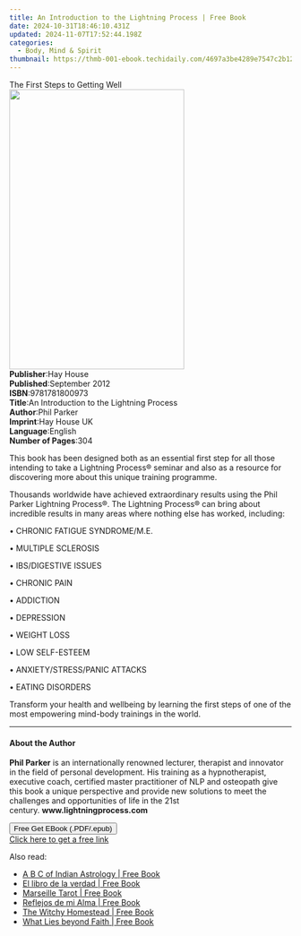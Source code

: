 ```yaml
---
title: An Introduction to the Lightning Process | Free Book
date: 2024-10-31T18:46:10.431Z
updated: 2024-11-07T17:52:44.198Z
categories:
  - Body, Mind & Spirit
thumbnail: https://thmb-001-ebook.techidaily.com/4697a3be4289e7547c2b12655c17f88c5901432b55fee35f38efb60bd8d43a90.jpg
---
```

<main id="book-container">
  <div class="flex flex-col">
    <div class="book-brief flex-1 py-6 px-4 sm:p-6 md:py-10 md:px-8">
      <!-- brief-->
      <div class="book-brief-main">The First Steps to Getting Well</div>
    </div>
    <div
      class="book-meta-info flex-1 grid gap-4 col-start-1 col-end-3 row-start-1 sm:mb-6 sm:grid-cols-4 lg:gap-6 lg:col-start-2 lg:row-end-6 lg:row-span-6 lg:mb-0"
    >
      <div
        class="book-meta-info-left place-content-center mt-4 p-4 text-sm leading-6 col-start-2 col-span-2 dark:text-slate-400"
      >
        <img
          class="w-full h-500 object-cover rounded-lg sm:h-255 sm:col-span-2 lg:col-span-full"
          src="https://img-001-ebook.techidaily.com/eca04ba050b6ffdcb9a1862cae7d9783429cc4dcfdd632c988d3da0d35ecfe9a.jpg"
          alt=""
          width="312"
          height="500"
        />
      </div>
      <div
        class="book-meta-info-right mt-2 col-start-1 row-start-2 col-span-3 self-center"
      >
        <!-- meta data  -->
        <div class="flex flex-col px-4 md:px-8">
          <div class="flex-1">
            <strong>Publisher</strong>:<span class="px-2">Hay House</span>
          </div>
          <div class="flex-1">
            <strong>Published</strong>:<span class="px-2">September 2012</span>
          </div>
          <div class="flex-1">
            <strong>ISBN</strong>:<span class="px-2">9781781800973</span>
          </div>
          <div class="flex-1">
            <strong>Title</strong>:<span class="px-2"
              >An Introduction to the Lightning Process</span
            >
          </div>
          <div class="flex-1">
            <strong>Author</strong>:<span class="px-2">Phil Parker</span>
          </div>
          <div class="flex-1">
            <strong>Imprint</strong>:<span class="px-2">Hay House UK</span>
          </div>
          <div class="flex-1">
            <strong>Language</strong>:<span class="px-2">English</span>
          </div>
          <div class="flex-1">
            <strong>Number of Pages</strong>:<span class="px-2">304</span>
          </div>
        </div>
      </div>
    </div>
    <div class="book-description flex-1 py-6 px-4 sm:p-6 md:py-10 md:px-8">
      <div class="book-description-main">
        <div accordion-content="" id="description">
          <p>
            This book has been designed both as an essential first step for all
            those intending to take a Lightning Process® seminar and also as a
            resource for discovering more about this unique training programme.
          </p>
          <p>
            Thousands worldwide have achieved extraordinary results using the
            Phil Parker Lightning Process®. The Lightning Process® can bring
            about incredible results in many areas where nothing else has
            worked, including:
          </p>
          <p>• CHRONIC FATIGUE SYNDROME/M.E.</p>
          <p>• MULTIPLE SCLEROSIS</p>
          <p>• IBS/DIGESTIVE ISSUES</p>
          <p>• CHRONIC PAIN</p>
          <p>• ADDICTION</p>
          <p>• DEPRESSION</p>
          <p>• WEIGHT LOSS</p>
          <p>• LOW SELF-ESTEEM</p>
          <p>• ANXIETY/STRESS/PANIC ATTACKS</p>
          <p>• EATING DISORDERS</p>
          <p>
            Transform your health and wellbeing by learning the first steps of
            one of the most empowering mind-body trainings in the world.
          </p>
        </div>
        <div class="accordion-fader"></div>
      </div>
    </div>
    <div class="book-excerpts flex-1 py-6 px-4 sm:p-6 md:py-10 md:px-8">
      <!-- excerpts-->
      <div class="book-excerpts-main">
        <hr />
        <h4 class="placeholder placeholder-heading">
          <span>About the Author</span>
        </h4>
        <p>
          <b>Phil Parker</b>&nbsp;is an internationally renowned lecturer,
          therapist and innovator in the field of personal development. His
          training as a hypnotherapist, executive coach, certified master
          practitioner of NLP and osteopath give this book a unique perspective
          and provide new solutions to meet the challenges and opportunities of
          life in the 21st century.&nbsp;<b>www.lightningprocess.com</b>
        </p>
      </div>
    </div>
    <div
      class="book-about-author flex-1 py-6 px-4 sm:p-6 md:py-10 md:px-8"
    ></div>
    <div class="book-free-get flex-1 py-6 px-4 sm:p-6 md:py-10 md:px-8">
      <button
        id="btn-free-get"
        class="bg-blue-500 hover:bg-blue-700 text-white font-bold py-2 px-4 rounded"
      >
        Free Get EBook (.PDF/.epub)
      </button>
      <div id="countdown-display" class="px-2 text-lg mt-2"></div>
      <a
        id="free-link"
        class="hidden bg-blue-500 hover:bg-blue-700 text-white font-bold py-2 px-4 rounded"
        href="https://www.ebooks.com/en-us/book/96316976/an-introduction-to-the-lightning-process/phil-parker/"
        target="_blank"
        >Click here to get a free link</a
      >
    </div>
    <script>
      let countdownTime = 0;
      let countdownInterval = null;
      document
        .getElementById('btn-free-get')
        .addEventListener('click', startCountdown);
      function startCountdown() {
        countdownTime = new Date().getTime() + 60000 * 3;
        countdownInterval = setInterval(updateCountdown, 1000);
        document.getElementById('btn-free-get').disabled = true;
        document
          .getElementById('btn-free-get')
          .classList.add('bg-gray-500', 'cursor-not-allowed');
      }
      function updateCountdown() {
        let currentTime = new Date().getTime();
        let timeLeft = countdownTime - currentTime;
        let secondsLeft = Math.floor(timeLeft / 1000);
        document.getElementById('countdown-display').innerHTML =
          `Remaining time: ${secondsLeft} seconds.`;
        if (secondsLeft <= 0) {
          clearInterval(countdownInterval);
          document.getElementById('btn-free-get').classList.add('hidden');
          document.getElementById('free-link').classList.remove('hidden');
          document.getElementById('countdown-display').innerHTML = '';
        }
      }
    </script>
  </div>
</main>

<ins class="adsbygoogle"
      style="display:block"
      data-ad-client="ca-pub-7571918770474297"
      data-ad-slot="8358498916"
      data-ad-format="auto"
      data-full-width-responsive="true"></ins>
    

<span class="atpl-alsoreadstyle">Also read:</span>
<div><ul>
<li><a href="https://novels-ebooks.techidaily.com/210178621-9781528968249-a-b-c-of-indian-astrology/"><u>A B C of Indian Astrology | Free Book</u></a></li>
<li><a href="https://novels-ebooks.techidaily.com/210177784-9781643340838-el-libro-de-la-verdad/"><u>El libro de la verdad | Free Book</u></a></li>
<li><a href="https://novels-ebooks.techidaily.com/210179058-9788792633637-marseille-tarot/"><u>Marseille Tarot | Free Book</u></a></li>
<li><a href="https://novels-ebooks.techidaily.com/210177781-9781643345734-reflejos-de-mi-alma/"><u>Reflejos de mi Alma | Free Book</u></a></li>
<li><a href="https://novels-ebooks.techidaily.com/210179265-9780762473779-the-witchy-homestead/"><u>The Witchy Homestead | Free Book</u></a></li>
<li><a href="https://novels-ebooks.techidaily.com/210177960-9781662405419-what-lies-beyond-faith/"><u>What Lies beyond Faith | Free Book</u></a></li>
</ul></div>

